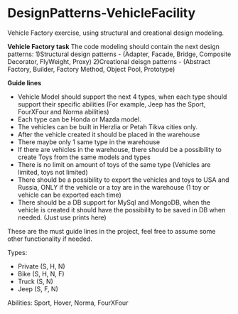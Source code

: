 # DesignPatterns-VehicleFacility
Vehicle Factory exercise, using structural and creational design modeling.

**Vehicle Factory task**
The code modeling should contain the next design patterns:
1)Structural design patterns - (Adapter, Facade, Bridge, Composite Decorator, FlyWeight, Proxy)
2)Creational deisgn patterns - (Abstract Factory, Builder, Factory Method, Object Pool, Prototype)
 
**Guide lines**
- Vehicle Model should support the next 4 types, when each type should support their specific abilities
 (For example, Jeep has the Sport, FourXFour and Norma abilities)
- Each type can be Honda or Mazda model.
- The vehicles can be built in Herzlia or Petah Tikva cities only.
- After the vehicle created it should be placed in the warehouse
- There maybe only 1 same type in the warehouse
- If there are vehicles in the warehouse, there should be a possibility to create Toys from the same models and types
- There is no limit on amount of toys of the same type (Vehicles are limited, toys not limited)
- There should be a possibility to export the vehicles and toys to USA and Russia, ONLY if the vehicle or a toy are in the warehouse
 (1 toy or vehicle can be exported each time)
- There should be a DB support for MySql and MongoDB, 
  when the vehicle is created it should have the possibility to be saved in DB when needed. (Just use prints here)

These are the must guide lines in the project, feel free to assume some other functionality if needed.

Types:
- Private (S, H, N)
- Bike (S, H, N, F)
- Truck (S, N)
- Jeep (S, F, N)

Abilities:
Sport, Hover, Norma, FourXFour





